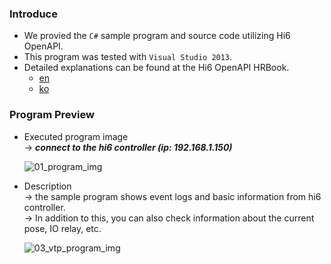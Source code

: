 ### Introduce  
* We provied the `C#` sample program and source code utilizing Hi6 OpenAPI.
* This program was tested with `Visual Studio 2013`.
* Detailed explanations can be found at the Hi6 OpenAPI HRBook.
    - [en](https://hrbook-hrc.web.app/#/view/doc-hi6-open-api/english/1-intro/3-sample-code/1-csharp)
    - [ko](https://hrbook-hrc.web.app/#/view/doc-hi6-open-api/korean/1-intro/3-sample-code/1-csharp)

### Program Preview  
- Executed program image  
    &rightarrow; ***connect to the hi6 controller (ip: 192.168.1.150)***

    ![01_program_img](https://github.com/hyundai-robotics/OpenAPI/assets/48194000/cc2f4081-4809-4e04-a68b-12aa89d0f53c)

- Description  
    &rightarrow; the sample program shows event logs and basic information from hi6 controller.  
    &rightarrow; In addition to this, you can also check information about the current pose, IO relay, etc.

    ![03_vtp_program_img](https://github.com/hyundai-robotics/OpenAPI/assets/48194000/d523daed-c1fb-4b46-9105-365c19c0c8f1)
